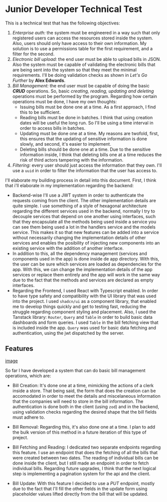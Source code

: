 # Junior Developer Technical Test

This is a technical test that has the following objectives:
1. *Enterprise auth:* the system must be engineered in a way such that only registered users can access the resources stored inside the system. Also, users should only have access to their own information. My solution is to use a permissions table for the first requirement, and a filter for the second.
2. *Electronic bill upload:* the end user must be able to upload bills in JSON. Also the system must be capable of validating the electronic bills that are being sent into the system so that they meet the minimal requirements. I'll be doing validation checks as shown in *Let's Go Further* by **Alex Edwards**.
3. *Bill Management:* the end user must be capable of doing the basic ***CRUD*** operations. So, basic *creating, reading, updating and deleting* operations must be performed by the program. Regarding how certain operations must be done, I have my own thoughts:
    - Issuing bills must be done one at a time. As a first approach, I find this to be sufficient. 
    - Reading bills must be done in batches. I think that using creation dates will be useful the long run. So I'll be using a time interval in order to access bills in batches.
    - Updating must be done one at a time. My reasons are twofold, first, this ensures that the updating of sensitive information is done slowly, and second, it's easier to implement.
    - Deleting bills should be done one at a time. Due to the sensitive information inside, I think that deleting bills one at a time reduces the risk of third actors tampering with the information.
4. *Filtering:* every user should just access the information that they own. I'll use a ```uuid``` in order to filter the information that the user has access to.

I'll elaborate my building process in detail into this document. First, I think that i'll elaborate in my implementation regarding the backend:
- Backend-wise I'll use a JWT system in order to authenticate the requests coming from the client. The other implementation details are quite simple. I use something of a style of hexagonal architecture regarding the different services used in the backend, normally I try to decouple services that depend on one another using interfaces, such that they encapsulate all the methods being used inside a service you can see them being used a lot in the handlers service and the models service. This makes it so that new features can be added into a service without necessarily changing the implementation details of other services and enables the posibility of injecting new components into an existing service with the addition of another interface.
- In addition to this, all the dependency management (services and components used in the app) is done inside de app directory. With this, the user can be sure which services are loaded as dependencies for the app. With this, we can change the implementation details of the app services or replace them entirely and the app will work in the same way due to the fact that the methods and services are declared as empty interfaces.
- Regarding the Frontend, I used React with Typescript enabled. In order to have type safety and compatibility with the UI library that was used into the project. I used ```shadcn/ui``` as a component library, that enabled me to develop things quickly and get to testing fast, reducing the struggle regarding component styling and placement. Also, I used the Tanstack library: ```Router```, ```Query``` and ```Table``` in order to build basic data dashboards and form queries. I used ```Table``` in the bill fetching view that is included inside the app. ```Query``` was used for basic data fetching and authentication, using the jwt dispatched by the server.  

## Features

[image](./screenshots/fetch.png)

So far I have developed a system that can do basic bill management operations, which are:

- Bill Creation: It's done one at a time, mimicking the actions of a clerk inside a store. That being said, the form that does the creation can be accomodated in order to meet the details and miscelaneous information that the companies will need to store in the bill information. The authentication is done both in the client (using ```zod```) and in the backend, using validation checks regarding the desired shape that the bill fields must adhere to. 

- Bill Removal: Regarding this, it's also done one at a time. I plan to add the bulk version of this method in a future iteration of this type of preject. 

- Bill Fetching and Reading: I dedicated two separate endpoints regarding this feature. I use an endpoint that does the fetching of all the bills that were created between two dates. The reading of individual bills can be done inside the client, but I still made an endpoint in order to fetch individual bills. Regarding future upgrades, I think that the next logical step is implementing a pagination system for the api and the client.

- Bill Update: With this feature I decided to use a *PUT* endpoint, mostly due to the fact that I'll fill the other fields in the update form using placeholder values lifted directly from the bill that will be updated.  


